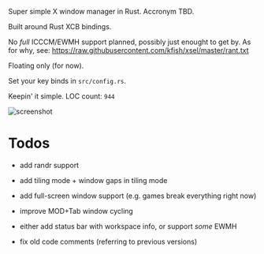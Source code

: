 Super simple X window manager in Rust. Accronym TBD.

Built around Rust XCB bindings.

No *full* ICCCM/EWMH support planned, possibly just enought to get by. As
for why, see: https://raw.githubusercontent.com/kfish/xsel/master/rant.txt

Floating only (for now).

Set your key binds in `src/config.rs`.

Keepin' it simple. LOC count: `944`

![screenshot](https://github.com/grufwub/afwm/raw/master/screenshot.png)

# Todos

- add randr support

- add tiling mode + window gaps in tiling mode

- add full-screen window support (e.g. games break everything right now)

- improve MOD+Tab window cycling

- either add status bar with workspace info, or support _some_ EWMH

- fix old code comments (referring to previous versions)

